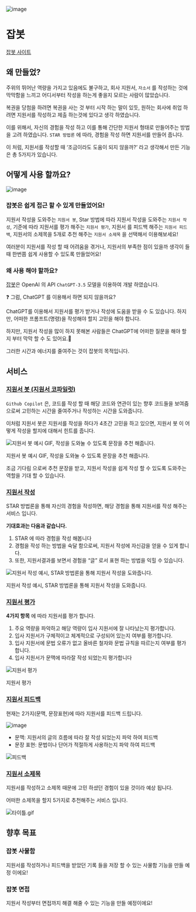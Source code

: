 ![image](https://github.com/jaewoong2/job-bot-client/assets/63512217/394821d9-43ce-41ee-a1db-9e5582cd95ab)

# 잡봇

[잡봇 사이트](https://job-bot.site/)

## 왜 만들었?

주위의 뛰어난 역량을 가지고 있음에도 불구하고, 회사 지원서, `자소서` 를 작성하는 것에 막막함을 느끼고 어디서부터 작성을 하는게 좋을지 모르는 사람이 많았습니다. 

복권을 당첨을 하려면 복권을 사는 것 부터 시작 하는 말이 있듯, 원하는 회사에 취업 하려면 지원서를 작성하고 제출 하는것에 있다고 생각 하였습니다.

이를 위해서, 자신의 경험을 작성 하고 이를 통해 간단한 지원서 형태로 만들어주는 방법을 고려 하였습니다. `STAR 방법론` 에 따라, 경험을 작성 하면 지원서를 만들어 줍니다.

이 처럼, 지원서를 작성할 때 ‘조금이라도 도움이 되지 않을까?’ 라고 생각해서 만든 기능은 총 5가지가 있습니다.

## 어떻게 사용 할까요?

![image](https://github.com/jaewoong2/job-bot-client/assets/63512217/145de859-ca64-496c-8c9a-d71f0d0c14de)

### 잡봇은 쉽게 접근 할 수 있게 만들었어요!

지원서 작성을 도와주는 `지원서 봇`, Star 방법에 따라 지원서 작성을 도와주는 `지원서 작성`,  기준에 따라 지원서를 평가 해주는 `지원서 평가`, 지원서 를 피드백 해주는 `지원서 피드백`, 지원서의 소제목을 5개로 추천 해주는 `지원서 소제목` 을 선택해서 이용해보세요!

여러분이 지원서를 작성 할 때 어려움을 겪거나, 지원서의 부족한 점이 있을까 생각이 들 때 한번쯤 쉽게 사용할 수 있도록 만들었어요!

### 왜 사용 해야 할까요?

[잡봇](https://job-bot.site)은 OpenAI 의 API `ChatGPT-3.5` 모델을 이용하여 개발 하였습니다.  

<aside>
❓ 그럼, ChatGPT 를 이용해서 하면 되지 않을까요?

</aside>

ChatGPT를 이용해서 지원서를 평가 받거나 작성에 도움을 받을 수 도 있습니다. 하지만, 어떠한 프롬프트(명령)을 작성해야 할지 고민을 해야 합니다. 

하지만, 지원서 작성을 많이 하지 못해본 사람들은 ChatGPT에 어떠한 질문을 해야 할지 부터 막막 할 수 도 있어요.🥲

그러한 시간과 에너지를 줄여주는 것이 잡봇의 목적입니다.

## 서비스

### [지원서 봇 (지원서 코파일럿)](https://job-bot.site/copilot)

`Github Copilot` 은, 코드를 작성 할 때 해당 코드와 연관이 있는 향후 코드들을 보여줌 으로써 고민하는 시간을 줄여주거나 작성하는 시간을 도와줍니다. 

이처럼 지원서 봇은 지원서를 작성을 하다가 4초간 고민을 하고 있으면, 지원서 봇 이 어떻게 작성을 할지에 대해서 힌트를 줍니다. 


![지원서 봇 예시 GIF, 작성을 도와눌 수 있도록 문장을 추천 해줍니다.](https://github.com/jaewoong2/job-bot-client/assets/63512217/7a63927e-0e8d-421b-9228-292e027ae6af)

지원서 봇 예시 GIF, 작성을 도와눌 수 있도록 문장을 추천 해줍니다.

조금 기다림 으로써 추천 문장을 받고, 지원서 작성을 쉽게 작성 할 수 있도록 도와주는 역할을 기대 할 수 있습니다.

### [지원서 작성](https://job-bot.site/write)

STAR 방법론을 통해 자신의 경험을 작성하면, 해당 경험을 통해 지원서를 작성 해주는 서비스 입니다. 

**기대효과는 다음과 같습니다.**

1. STAR 에 따라 경험을 작성 해봅니다
2. 경험을 작성 하는 방법을 숙달 함으로써, 지원서 작성에 자신감을 얻을 수 있게 합니다.
3. 또한, 지원서결과를 보면서 경험을 “글” 로서 표현 하는 방법을 익힐 수 있습니다.

![지원서 작성 예시, STAR 방법론을 통해 지원서 작성을 도와줍니다.  ](https://github.com/jaewoong2/job-bot-client/assets/63512217/6b603487-35df-4aad-ba26-c330477589bb)

지원서 작성 예시, STAR 방법론을 통해 지원서 작성을 도와줍니다.  

### [지원서 평가](https://job-bot.site/rating)

**4가지 항목** 에 따라 지원서를 평가 합니다. 

1. 주요 역량을 파악하고 해당 역량이 입사 지원서에 잘 나타났는지 평가합니다.
2. 입사 지원서가 구체적이고 체계적으로 구성되어 있는지 여부를 평가합니다.
3. 입사 지원서에 문법 오류가 없고 올바른 철자와 문법 규칙을 따르는지 여부를 평가합니다.
4. 입사 지원서가 문맥에 따라잘 작성 되었는지 평가합니다

![지원서 평가](https://github.com/jaewoong2/job-bot-client/assets/63512217/e940ec5b-42ee-4a9a-827f-d222d7b8a26b)

지원서 평가

### [지원서 피드백](https://job-bot.site/feedback)

현재는 2가지(문맥, 문장표현)에 따라 지원서를 피드백 드립니다.

![image](https://github.com/jaewoong2/job-bot-client/assets/63512217/22c08f6e-25c8-4944-bad4-f08bbecc24ab)

- 문맥: 지원서의 글의 흐름에 따라 잘 작성 되었는지 파악 하여 피드백
- 문장 표현: 문법이나 단어가 적절하게 사용하는지 파악 하여 피드백

![피드백](https://github.com/jaewoong2/job-bot-client/assets/63512217/59ed55c6-48b8-43b8-9857-7d544e122839)

### [지원서 소제목](https://job-bot.site/title)

지원서를 작성하고 소제목 때문에 고민 하셨던 경험이 있을 것이라 예상 됩니다. 

어떠한 소제목을 할지 5가지로 추천해주는 서비스 입니다.

![타이틀.gif](https://github.com/jaewoong2/job-bot-client/assets/63512217/90b7a44b-03db-465f-87ff-95c12ac5f219)

## 향후 목표

### 잡봇 사물함

지원서를 작성하거나 피드백을 받았던 기록 들을 저장 할 수 있는 사물함 기능을 만들 예정 이에요!

### 잡봇 면접

지원서 작성부터 면접까지 해결 해줄 수 있는 기능을 만들 예정이에요!

